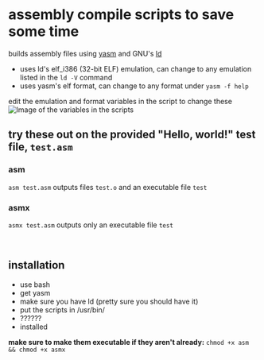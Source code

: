 # assembly compile scripts to save some time
builds assembly files using [yasm](https://yasm.tortall.net/) and GNU's [ld](https://linux.die.net/man/1/ld)

 * uses ld's elf_i386 (32-bit ELF) emulation, can change to any emulation listed in the `ld -V` command
 * uses yasm's elf format, can change to any format under `yasm -f help`

edit the emulation and format variables in the script to change these</br>
![Image of the variables in the scripts](https://i.imgur.com/p0KIYFT.png)


## try these out on the provided "Hello, world!" test file, `test.asm`
### asm
`asm test.asm` outputs files `test.o` and an executable file `test`
### asmx
`asmx test.asm` outputs only an executable file `test`


</br>




## installation
 * use bash
 * get yasm
 * make sure you have ld (pretty sure you should have it)
 * put the scripts in /usr/bin/
 * ??????
 * installed

**make sure to make them executable if they aren't already:** `chmod +x asm && chmod +x asmx`

